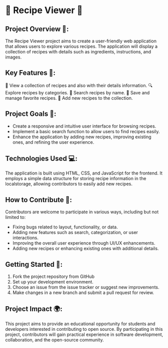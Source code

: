 # 🍳 Recipe Viewer 📜

## Project Overview 🌟:
The Recipe Viewer project aims to create a user-friendly web application that allows users to explore various recipes. The application will display a collection of recipes with details such as ingredients, instructions, and images. 

## Key Features 🌟:

👀 View a collection of recipes and also with their details information.
🔍 Explore recipes by categories.
🔎 Search recipes by name.
💾 Save and manage favorite recipes.
📝 Add new recipes to the collection.

## Project Goals 🎯:

- Create a responsive and intuitive user interface for browsing recipes.
- Implement a basic search function to allow users to find recipes easily.
- Enhance the application by adding new recipes, improving existing ones, and refining the user experience.

## Technologies Used 💻:
The application is built using HTML, CSS, and JavaScript for the frontend. It employs a simple data structure for storing recipe information in the localstorage, allowing contributors to easily add new recipes.

## How to Contribute 🤝:
Contributors are welcome to participate in various ways, including but not limited to:

- Fixing bugs related to layout, functionality, or data.
- Adding new features such as search, categorization, or user interactions.
- Improving the overall user experience through UI/UX enhancements.
- Adding new recipes or enhancing existing ones with additional details.

## Getting Started 🚀:

1. Fork the project repository from GitHub
2. Set up your development environment.
3. Choose an issue from the issue tracker or suggest new improvements.
4. Make changes in a new branch and submit a pull request for review.

## Project Impact 🌍:
This project aims to provide an educational opportunity for students and developers interested in contributing to open source. By participating in this project, contributors will gain practical experience in software development, collaboration, and the open-source community.